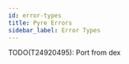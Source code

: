 ```yaml
---
id: error-types
title: Pyre Errors
sidebar_label: Error Types
---
```


TODO(T24920495): Port from dex
